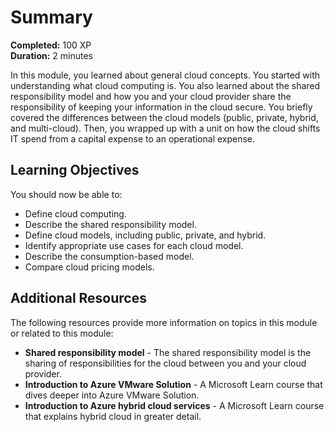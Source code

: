 # Summary

**Completed:** 100 XP  
**Duration:** 2 minutes

In this module, you learned about general cloud concepts. You started with understanding what cloud computing is. You also learned about the shared responsibility model and how you and your cloud provider share the responsibility of keeping your information in the cloud secure. You briefly covered the differences between the cloud models (public, private, hybrid, and multi-cloud). Then, you wrapped up with a unit on how the cloud shifts IT spend from a capital expense to an operational expense.

## Learning Objectives

You should now be able to:

- Define cloud computing.
- Describe the shared responsibility model.
- Define cloud models, including public, private, and hybrid.
- Identify appropriate use cases for each cloud model.
- Describe the consumption-based model.
- Compare cloud pricing models.

## Additional Resources

The following resources provide more information on topics in this module or related to this module:

- **Shared responsibility model** - The shared responsibility model is the sharing of responsibilities for the cloud between you and your cloud provider.
- **Introduction to Azure VMware Solution** - A Microsoft Learn course that dives deeper into Azure VMware Solution.
- **Introduction to Azure hybrid cloud services** - A Microsoft Learn course that explains hybrid cloud in greater detail.
